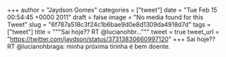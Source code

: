 
+++
author = "Jaydson Gomes"
categories = ["tweet"]
date = "Tue Feb 15 00:54:45 +0000 2011"
draft = false
image = "No media found for this Tweet"
slug = "6f787a518c3f24c1b6bae9d0e8d1309da4918d7d"
tags = ["tweet"]
title = """Sai hoje?? RT @lucianohbr..."""
tweet = true
tweet_url = "https://twitter.com/jaydson/status/37313830660997120"
+++
Sai hoje?? RT @lucianohbraga: minha próxima tirinha é bem doente.
